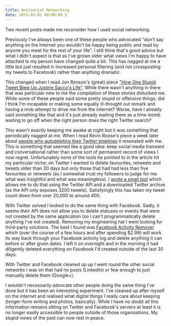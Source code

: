 ```yaml
---
title: Antisocial Networking
date: 2015-03-01 00:00:00 Z
---
```


Two recent posts made me reconsider how I used social networking.

Previously I've always been one of these people who advocated "don't say anything on the Internet you wouldn't be happy being public and read by anyone you meet for the rest of your life". I still think that's good advice but what I didn't expect is that as I've grown older what views I'm happy to have attached to my person have changed quite a bit. This has nagged at me a little but just resulted in increased personal filtering (and not crossposting my tweets to Facebook) rather than anything dramatic.

This changed when I read Jon Ronson's (great) piece ["How One Stupid Tweet Blew Up Justine Sacco's Life"](http://www.nytimes.com/2015/02/15/magazine/how-one-stupid-tweet-ruined-justine-saccos-life.html). While there wasn't anything in there that was particular new to me the compilation of these stories disturbed me. While some of these people said some pretty stupid or offensive things: did I think I'm incapable or making some equally ill-thought out remark and having a mob attempt to drive me from the internet? Worse, have I already said something like that and it's just already waiting there as a time-bomb waiting to go off when the right person does the right Twitter search?

This wasn't exactly keeping me awake at night but it was something that periodically nagged at me. When I read Kevin Roose's piece a week later about [people who autodeleting their Twitter timelines](http://fusion.net/story/50322/meet-the-tweet-deleters-people-who-are-making-their-twitter-histories-self-destruct/) it resonated with me. This is something that seemed like a good idea: keep social media transient and conversational rather than some sort of permanent record of views I now regret. Unfortunately none of the tools he pointed to in the article hit my particular niche; on Twitter I wanted to delete favourites, retweets and tweets older than 30 days but only those that had had less than five favourites or retweets (as I somewhat trust my followers to judge for me what was insightful and what was meaningless). I [wrote a small tool](https://github.com/MikeMcQuaid/TwitterDelete) which allows me to do that using the Twitter API and a downloaded Twitter archive (as the API only exposes 3200 tweets). Satisfyingly this has taken my tweet count down from over 20,000 to around 400.

With Twitter solved I looked to do the same thing with Facebook. Sadly, it seems their API does not allow you to delete statuses or events that were not created by the same application (so I can't programmatically delete anything I've not created). Removing my engineering hat I went looking for third-party solutions. The best I found was [Facebook Activity Remover](http://activityremover.com) which (over the course of a few hours and after spending $2.99) will work its way back through your Facebook activity log and delete anything it can before or after given dates. I left it on overnight and in the morning it had diligently deleted everything on Facebook I'd created outside of the last 30 days.

With Twitter and Facebook cleaned up up I went round the other social networks I was on that had no posts (LinkedIn) or few enough to just manually delete them (Google+).

I wouldn't necessarily advocate other people doing the same thing I've done but it has been an interesting experiment. I've cleaned up after myself on the internet and realised what digital things I really care about keeping (longer-form writing and photos, basically). While I have no doubt all this information remains sitting on Twitter and Facebook's servers at least it is no longer easily accessible to people outside of those organisations. My stupid views of the past can now rest in peace.
